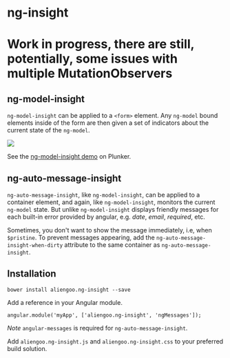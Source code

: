 # ng-insight

# Work in progress, there are still, potentially, some issues with multiple MutationObservers

## ng-model-insight

```ng-model-insight``` can be applied to a ```<form>``` element.  Any ```ng-model``` bound elements inside of the form are then given
a set of indicators about the current state of the ```ng-model```.

![](https://raw.githubusercontent.com/aliengoo/aliengoo.ng-insight/master/images/aliengoo-ng-insight-sample.gif)

See the [ng-model-insight demo](http://plnkr.co/edit/bhCXJdfOMSphN7RK0iae?p=preview) on Plunker.

## ng-auto-message-insight

```ng-auto-message-insight```, like ```ng-model-insight```, can be applied to a container element, and again, like ```ng-model-insight```, monitors the
current ```ng-model``` state.  But unlike ```ng-model-insight``` displays friendly messages for each built-in error provided by angular, e.g. _date_, _email_, _required_,
etc.

Sometimes, you don't want to show the message immediately, i.e, when ```$pristine```.  To prevent messages appearing, add the ```ng-auto-message-insight-when-dirty``` attribute
to the same container as ```ng-auto-message-insight```.

## Installation

	bower install aliengoo.ng-insight --save
	
Add a reference in your Angular module.

	angular.module('myApp', ['aliengoo.ng-insight', 'ngMessages']);

*Note* ```angular-messages``` is required for ```ng-auto-message-insight```.

Add ```aliengoo.ng-insight.js``` and ```aliengoo.ng-insight.css``` to your preferred build solution.
